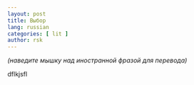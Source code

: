 ```yaml
---
layout: post
title: Выбор 
lang: russian
categories: [ lit ]
author: rsk
---
```


_(наведите мышку над иностранной фразой для перевода)_

dflkjsfl
